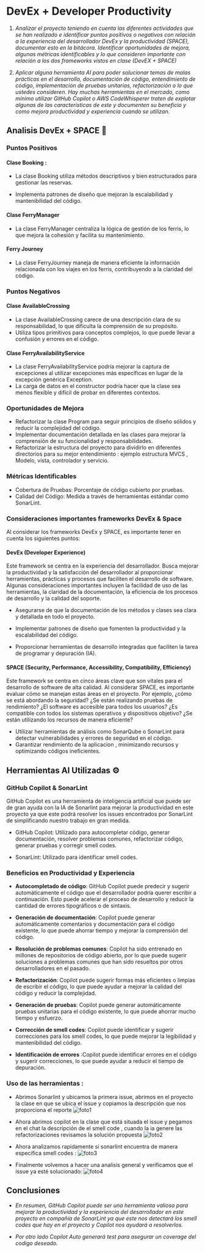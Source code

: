# DevEx + Developer Productivity

1. _Analizar el proyecto teniendo en cuenta las diferentes actividades que se han realizado e identificar puntos positivos o negativos con relación a la experiencia del desarrollador DevEx y la productividad (SPACE), documentar esto en la bitácora. Identificar oportunidades de mejora, algunas métricas identificables y lo que consideren importante con relación a los dos frameworks vistos en clase (DevEX + SPACE)_

2. _Aplicar alguna herramienta AI para poder solucionar temas de malas prácticas en el desarrollo, documentación de código, entendimiento de código, implementación de pruebas unitarias, refactorización o lo que ustedes consideren. Hay muchas herramientas en el mercado, como mínimo utilizar GitHub Copilot o AWS CodeWhisperer  traten de explotar algunas de las características de este y documenten su beneficio y como mejora productividad y experiencia cuando se utilizan._

## Analisis DevEx + SPACE 🚀

### Puntos Positivos
#### **Clase Booking** : 
- La clase Booking utiliza métodos descriptivos y bien estructurados para gestionar las reservas.

- Implementa patrones de diseño que mejoran la escalabilidad y mantenibilidad del código.
#### **Clase FerryManager**
- La clase FerryManager centraliza la lógica de gestión de los ferris, lo que mejora la cohesión y facilita su mantenimiento.
#### **Ferry Journey**
- La clase FerryJourney maneja de manera eficiente la información relacionada con los viajes en los ferris, contribuyendo a la claridad del código.

### Puntos Negativos
#### **Clase AvailableCrossing** 
- La clase AvailableCrossing carece de una descripción clara de su responsabilidad, lo que dificulta la comprensión de su propósito.
- Utiliza tipos primitivos para conceptos complejos, lo que puede llevar a confusión y errores en el código.

#### **Clase FerryAvailabilityService**
- La clase FerryAvailabilityService podría mejorar la captura de excepciones al utilizar excepciones más específicas en lugar de la excepción genérica Exception.
- La carga de datos en el constructor podría hacer que la clase sea menos flexible y difícil de probar en diferentes contextos.



### Oportunidades de Mejora
- Refactorizar la clase Program para seguir principios de diseño sólidos y reducir la complejidad del código.
- Implementar documentación detallada en las clases para mejorar la comprensión de su funcionalidad y responsabilidades.
- Refactorizar la estructura del proyecto para dividirlo en diferentes directorios para su mejor entendimiento : ejemplo estructura MVCS , Modelo, vista, controlador y servicio.

### Métricas Identificables

- Cobertura de Pruebas: Porcentaje de código cubierto por pruebas.
- Calidad del Código: Medida a través de herramientas estándar como SonarLint.
### Consideraciones importantes frameworks DevEx & Space
Al considerar los frameworks DevEx y SPACE, es importante tener en cuenta los siguientes puntos:

#### **DevEx (Developer Experience)** 
Este framework se centra en la experiencia del desarrollador. Busca mejorar la productividad y la satisfacción del desarrollador al proporcionar herramientas, prácticas y procesos que faciliten el desarrollo de software. Algunas consideraciones importantes incluyen la facilidad de uso de las herramientas, la claridad de la documentación, la eficiencia de los procesos de desarrollo y la calidad del soporte.

- Asegurarse de que la documentación de los métodos y clases sea clara y detallada en todo el proyecto.

- Implementar patrones de diseño que fomenten la productividad y la escalabilidad del código.

- Proporcionar herramientas de desarrollo integradas que faciliten la tarea de programar y depuración (IA).

#### **SPACE (Security, Performance, Accessibility, Compatibility, Efficiency)**
 Este framework se centra en cinco áreas clave que son vitales para el desarrollo de software de alta calidad. Al considerar SPACE, es importante evaluar cómo se manejan estas áreas en el proyecto. Por ejemplo, ¿cómo se está abordando la seguridad? ¿Se están realizando pruebas de rendimiento? ¿El software es accesible para todos los usuarios? ¿Es compatible con todos los sistemas operativos y dispositivos objetivo? ¿Se están utilizando los recursos de manera eficiente?
 -  Utilizar herramientas de análisis como SonarQube o SonarLint para detectar vulnerabilidades y errores de seguridad en el código.
 - Garantizar rendimiento de la aplicacion , minimizando recursos y optimizando códigos ineficientes.
## Herramientas AI Utilizadas ⚙️ 

### GitHub Copilot & SonarLint

GitHub Copilot es una herramienta de inteligencia artificial que puede ser de gran ayuda con la IA de Sonarlint para mejorar la productividad en este proyecto ya que este podrá resolver los issues encontrados por SonarLint de simplificando nuestro trabajo en gran medida. 

- GitHub Copilot: Utilizado para autocompletar código, generar documentación, resolver problemas comunes, refactorizar código, generar pruebas y corregir smell codes.

- SonarLint: Utilizado para identificar  smell codes.

###  Beneficios en Productividad y Experiencia

- **Autocompletado de código**: GitHub Copilot puede predecir y sugerir automáticamente el código que el desarrollador podría querer escribir a continuación. Esto puede acelerar el proceso de desarrollo y reducir la cantidad de errores tipográficos o de sintaxis.

- **Generación de documentación**: Copilot puede generar automáticamente comentarios y documentación para el código existente, lo que puede ahorrar tiempo y mejorar la comprensión del código.

- **Resolución de problemas comunes**: Copilot ha sido entrenado en millones de repositorios de código abierto, por lo que puede sugerir soluciones a problemas comunes que han sido resueltos por otros desarrolladores en el pasado.
- **Refactorización**: Copilot puede sugerir formas más eficientes o limpias de escribir el código, lo que puede ayudar a mejorar la calidad del código y reducir la complejidad.

- **Generación de pruebas**: Copilot puede generar automáticamente pruebas unitarias para el código existente, lo que puede ahorrar mucho tiempo y esfuerzo.

- **Corrección de smell codes**: Copilot puede identificar y sugerir correcciones para los smell codes, lo que puede mejorar la legibilidad y mantenibilidad del código.

- **Identificación de errores** :Copilot puede identificar errores en el código y sugerir correcciones, lo que puede ayudar a reducir el tiempo de depuración.
### Uso de las herramientas :
- Abrimos Sonarlint y ubicamos la primera issue, abrimos en el proyecto la clase en que se ubica el issue y copiamos la descripción que nos proporciona el reporte
![foto1](java/src/main/resources/foto1.png)

- Ahora abrimos copilot en la clase que está situada el issue y pegamos en el chat la descripción de el smell code , cuando la ia genere las refactorizaciones revisamos la solución propuesta
![foto2](java/src/main/resources/foto2.png)

- Ahora analizamos rapidamente si sonarlint encuentra de manera especifica smell codes :
![foto3](java/src/main/resources/foto3.png)

- Finalmente volvemos a hacer una analisis general y verificamos que el issue ya esté solucionado:
![foto4](java/src/main/resources/foto4.png)

## Conclusiones
- _En resumen, GitHub Copilot puede ser una herramienta valiosa para mejorar la productividad y la experiencia del desarrollador en este proyecto en compañía de SonarLint ya que este nos detectará los smell codes que hay en el proyecto y Copilot nos ayudará a resolverlos._

- _Por otro lado Copilot Auto generará test para asegurar un coverage del codigo deseado._



